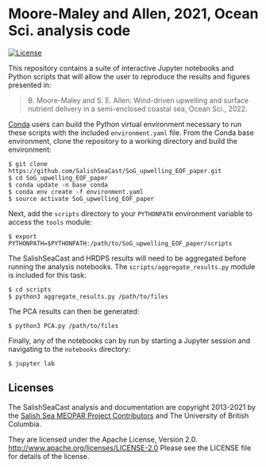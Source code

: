 # Moore-Maley and Allen, 2021, Ocean Sci. analysis code

[![License](https://img.shields.io/badge/License-Apache_2.0-blue.svg)](https://opensource.org/licenses/Apache-2.0)

This repository contains a suite of interactive Jupyter notebooks and Python scripts that will allow the user to reproduce the results and figures presented in:

>B. Moore-Maley and S. E. Allen: Wind-driven upwelling and surface nutrient delivery in a semi-enclosed coastal sea, Ocean Sci., 2022.

[Conda](https://docs.conda.io/en/latest/miniconda.html) users can build the Python virtual environment necessary to run these scripts with the included `environment.yaml` file. From the Conda base environment, clone the repository to a working directory and build the environment:

```
$ git clone https://github.com/SalishSeaCast/SoG_upwelling_EOF_paper.git
$ cd SoG_upwelling_EOF_paper
$ conda update -n base conda
$ conda env create -f environment.yaml
$ source activate SoG_upwelling_EOF_paper
```

Next, add the `scripts` directory to your `PYTHONPATH` environment variable to access the `tools` module:

```
$ export PYTHONPATH=$PYTHONPATH:/path/to/SoG_upwelling_EOF_paper/scripts
```

The SalishSeaCast and HRDPS results will need to be aggregated before running the analysis notebooks. The `scripts/aggregate_results.py` module is included for this task:

```
$ cd scripts
$ python3 aggregate_results.py /path/to/files
```

The PCA results can then be generated:

```
$ python3 PCA.py /path/to/files
```

Finally, any of the notebooks can by run by starting a Jupyter session and navigating to the `notebooks` directory:

```
$ jupyter lab
```

## Licenses

The SalishSeaCast analysis and documentation are copyright 2013-2021 by the [Salish Sea MEOPAR Project Contributors](https://github.com/SalishSeaCast/docs/blob/master/CONTRIBUTORS.rst) and The University of British Columbia.

They are licensed under the Apache License, Version 2.0.
http://www.apache.org/licenses/LICENSE-2.0
Please see the LICENSE file for details of the license.